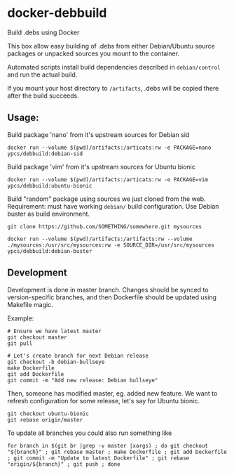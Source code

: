 # docker-debbuild
Build .debs using Docker

This box allow easy building of .debs from either Debian/Ubuntu source packages or unpacked sources you mount to the container.

Automated scripts install build dependencies described in `debian/control` and run the actual build.

If you mount your host directory to `/artifacts`, .debs will be copied there after the build succeeds.

## Usage:
Build package 'nano' from it's upstream sources for Debian sid

    docker run --volume $(pwd)/artifacts:/articats:rw -e PACKAGE=nano ypcs/debbuild:debian-sid

Build package 'vim' from it's upstream sources for Ubuntu bionic

    docker run --volume $(pwd)/artifacts:/articats:rw -e PACKAGE=vim ypcs/debbuild:ubuntu-bionic

Build "random" package using sources we just cloned from the web. Requirement: must have working `debian/` build configuration. Use Debian buster as build environment.

    git clone https://github.com/SOMETHING/somewhere.git mysources

    docker run --volume $(pwd)/artifacts:/artifacts:rw --volume ./mysources:/usr/src/mysources:rw -e SOURCE_DIR=/usr/src/mysources ypcs/debbuild:debian-buster



## Development
Development is done in master branch. Changes should be synced to version-specific branches, and then Dockerfile should be updated using Makefile magic.

Example:

    # Ensure we have latest master
    git checkout master
    git pull

    # Let's create branch for next Debian release
    git checkout -b debian-bullseye
    make Dockerfile
    git add Dockerfile
    git commit -m "Add new release: Debian bullseye"

Then, someone has modified master, eg. added new feature. We want to refresh configuration for some release, let's say for Ubuntu bionic.

    git checkout ubuntu-bionic
    git rebase origin/master

To update all branches you could also run something like

    for branch in $(git br |grep -v master |xargs) ; do git checkout "${branch}" ; git rebase master ; make Dockerfile ; git add Dockerfile ; git commit -m "Update to latest Dockerfile" ; git rebase "origin/${branch}" ; git push ; done
